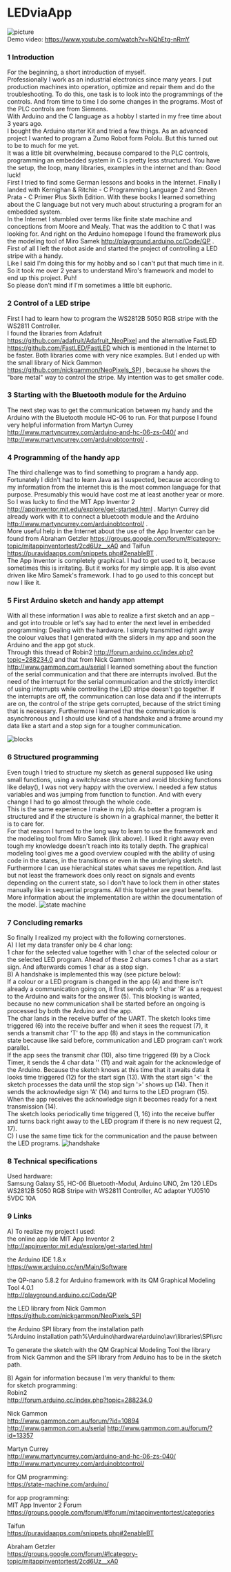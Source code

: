 # LEDviaApp
![picture](doc/stuff/LEDviaApp.jpg)  
Demo video: https://www.youtube.com/watch?v=NQhEtg-nRmY
### 1  Introduction
For the beginning, a short introduction of myself.  
Professionally I work as an industrial electronics since many years. I put production machines into operation, optimize and repair them and do the troubleshooting. To do this, one task is to look into the programmings of the controls. And from time to time I do some changes in the programs. Most of the PLC controls are from Siemens.  
With Arduino and the C language as a hobby I started in my free time about 3 years ago.  
I bought the Arduino starter Kit and tried a few things. As an advanced project I wanted to program a Zumo Robot form Pololu. But this turned out to be to much for me yet.  
It was a little bit overwhelming, because compared to the PLC controls, programming an embedded system in C is pretty less structured. You have the setup, the loop, many libraries, examples in the internet and than: Good luck!  
First I tried to find some German lessons and books in the Internet. Finally I landed with Kernighan & Ritchie - C Programming Language 2 and Steven Prata - C Primer Plus Sixth Edition. With these books I learned something about the C language but not very much about structuring a program for an embedded system.  
In the Internet I stumbled over terms like finite state machine and conceptions from Moore and Mealy. That was the addition to C that I was looking for. And right on the Arduino homepage I found the framework plus the modeling tool of Miro Samek http://playground.arduino.cc/Code/QP .
First of all I left the robot aside and started the project of controlling a LED stripe with a handy.  
Like I said I'm doing this for my hobby and so I can't put that much time in it. So it took me over 2 years to understand Miro's framework and model to end up this project. Puh!  
So please don't mind if I'm sometimes a little bit euphoric.
### 2  Control of a LED stripe
First I had to learn how to program the WS2812B 5050 RGB stripe with the WS2811 Controller.  
I found the libraries from Adafruit https://github.com/adafruit/Adafruit_NeoPixel and the alternative FastLED https://github.com/FastLED/FastLED which is mentioned in the Internet to be faster. Both libraries come with very nice examples. But I ended up with the small library of Nick Gammon https://github.com/nickgammon/NeoPixels_SPI , because he shows the "bare metal" way to control the stripe. My intention was to get smaller code.
### 3  Starting with the Bluetooth module for the Arduino
The next step was to get the communication between my handy and the Arduino with the Bluetooth module HC-06 to run. For that purpose I found very helpful information from Martyn Currey http://www.martyncurrey.com/arduino-and-hc-06-zs-040/ and http://www.martyncurrey.com/arduinobtcontrol/ .
### 4  Programming of the handy app
The third challenge was to find something to program a handy app.  
Fortunately I didn't had to learn Java as I suspected, because according to my information from the internet this is the most common language for that purpose. Presumably this would have cost me at least another year or more.  
So I was lucky to find the MIT App Inventor 2 http://appinventor.mit.edu/explore/get-started.html . Martyn Currey did already work with it to connect a bluetooth module and the Arduino http://www.martyncurrey.com/arduinobtcontrol/ .  
More useful help in the Internet about the use of the App Inventor can be found from Abraham Getzler https://groups.google.com/forum/#!category-topic/mitappinventortest/2cd6Uz__xA0  and Taifun  https://puravidaapps.com/snippets.php#2enableBT .  
The App Inventor is completely graphical. I had to get used to it, because sometimes this is irritating. But it works for my simple app. It is also event driven like Miro Samek's framework. I had to go used to this concept but now I like it.
### 5  First Arduino sketch and handy app attempt
With all these information I was able to realize a first sketch and an app – and got into trouble or let's say had to enter the next level in embedded programming: Dealing with the hardware. I simply transmitted right away the colour values that I generated with the sliders in my app and soon the Arduino and the app got stuck.  
Through this thread of Robin2 http://forum.arduino.cc/index.php?topic=288234.0 and that from Nick Gammon http://www.gammon.com.au/serial I learned something about the function of the serial communication and that there are interrupts involved. But the need of the interrupt for the serial communication and the strictly interdict of using interrupts while controlling the LED stripe doesn't go together. If the interrupts are off, the communication can lose data and if the interrupts are on, the control of the stripe gets corrupted, because of the strict timing that is necessary. Furthermore I learned that the communication is asynchronous and I should use kind of a handshake and a frame around my data like a start and a stop sign for a tougher communication.  

![blocks](doc/blocks.png)
### 6  Structured programming  
Even tough I tried to structure my sketch as general supposed like using small functions, using a switch/case structure and avoid blocking functions like delay(), I was not very happy with the overview. I needed a few status variables and was jumping from function to function. And with every change I had to go almost through the whole code.  
This is the same experience I make in my job. As better a program is structured and if the structure is shown in a graphical manner, the better it is to care for.  
For that reason I turned to the long way to learn to use the framework and the modeling tool from Miro Samek (link above). I liked it right away even tough my knowledge doesn't reach into its totally depth. The graphical modeling tool gives me a good overview coupled with the ability of  using code in the states, in the transitions or even in the underlying sketch. Furthermore I can use hierachical states what saves me repetition. And last but not least the framework does only react on signals and events depending on the current state, so I don't have to lock them in other states manually like in sequential programs. All this togehter are great benefits.  
More information about the implementation are within the documentation of the model.
![state machine](doc/SMofLEDviaApp.png)
### 7  Concluding remarks
So finally I realized my project with the following cornerstones.  
A) I let my data transfer only be 4 char long:  
1 char for the selected value together with 1 char of the selected colour or the selected LED program. Ahead of these 2 chars comes 1 char as a start sign. And afterwards comes 1 char as a stop sign.  
B) A handshake is implemented this way (see picture below):  
If a colour or a LED program is changed in the app (4) and there isn't already a communication going on, it first sends only 1 char 'R' as a request to the Arduino and waits for the answer (5). This blocking is wanted, because no new communication shall be started before an ongoing is processed by both the Arduino and the app.  
The char lands in the receive buffer of the UART. The sketch looks time triggered (6) into the receive buffer and when it sees the request (7), it sends a transmit char 'T' to the app (8) and stays in the communication state because like said before, communication and LED program can't work parallel.  
If the app sees the transmit char (10), also time triggered (9) by a Clock Timer, it sends the 4 char data '<XY>' (11) and wait again for the acknowledge of the Arduino. Because the sketch knows at this time that it awaits data it looks time triggered (12) for the start sign (13).
With the start sign '<' the sketch processes the data until the stop sign '>' shows up (14). Then it sends the acknowledge sign 'A' (14) and turns to the LED program (15).  
When the app receives the acknowledge sign it becomes ready for a next transmission (14).  
The sketch looks periodically time triggered (1, 16) into the receive buffer and turns back right away to the LED program if there is no new request (2, 17).  
C) I use the same time tick for the communication and the pause between the LED programs.
![handshake](doc/handshake.png)
### 8  Technical specifications
Used hardware:  
Samsung Galaxy S5, HC-06 Bluetooth-Modul, Arduino UNO, 2m 120 LEDs WS2812B 5050 RGB Stripe with WS2811 Controller, AC adapter YU0510 5VDC 10A
### 9  Links
A) To realize my project I used:  
the online app Ide MIT App Inventor 2  
http://appinventor.mit.edu/explore/get-started.html

the Arduino IDE 1.8.x  
https://www.arduino.cc/en/Main/Software  

the QP-nano 5.8.2 for Arduino framework with its QM Graphical Modeling Tool 4.0.1  
http://playground.arduino.cc/Code/QP  

the LED library from Nick Gammon  
https://github.com/nickgammon/NeoPixels_SPI  

the Arduino SPI library from the installation path  
%Arduino installation path%\Arduino\hardware\arduino\avr\libraries\SPI\src  

To generate the sketch with the  QM Graphical Modeling Tool the library from Nick Gammon and the SPI library from Arduino has to be in the sketch path.  

B) Again for information because I'm very thankful to them:  
for sketch programming:  
Robin2  
	http://forum.arduino.cc/index.php?topic=288234.0

Nick Gammon  
	http://www.gammon.com.au/forum/?id=10894
	http://www.gammon.com.au/serial
	http://www.gammon.com.au/forum/?id=13357

Martyn Currey  
	http://www.martyncurrey.com/arduino-and-hc-06-zs-040/
	http://www.martyncurrey.com/arduinobtcontrol/

for QM programming:  
	https://state-machine.com/arduino/

for app programming:  
MIT App Inventor 2 Forum  
	https://groups.google.com/forum/#!forum/mitappinventortest/categories

Taifun  
	https://puravidaapps.com/snippets.php#2enableBT

Abraham Getzler  
	https://groups.google.com/forum/#!category-topic/mitappinventortest/2cd6Uz__xA0

